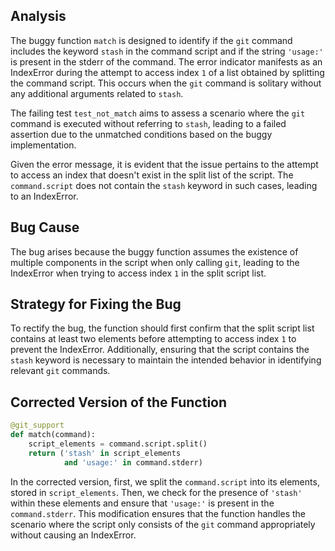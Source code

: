 ## Analysis
The buggy function `match` is designed to identify if the `git` command includes the keyword `stash` in the command script and if the string `'usage:'` is present in the stderr of the command. The error indicator manifests as an IndexError during the attempt to access index `1` of a list obtained by splitting the command script. This occurs when the `git` command is solitary without any additional arguments related to `stash`.

The failing test `test_not_match` aims to assess a scenario where the `git` command is executed without referring to `stash`, leading to a failed assertion due to the unmatched conditions based on the buggy implementation.

Given the error message, it is evident that the issue pertains to the attempt to access an index that doesn't exist in the split list of the script. The `command.script` does not contain the `stash` keyword in such cases, leading to an IndexError.

## Bug Cause
The bug arises because the buggy function assumes the existence of multiple components in the script when only calling `git`, leading to the IndexError when trying to access index `1` in the split script list.

## Strategy for Fixing the Bug
To rectify the bug, the function should first confirm that the split script list contains at least two elements before attempting to access index `1` to prevent the IndexError. Additionally, ensuring that the script contains the `stash` keyword is necessary to maintain the intended behavior in identifying relevant `git` commands.

## Corrected Version of the Function
```python
@git_support
def match(command):
    script_elements = command.script.split()
    return ('stash' in script_elements
            and 'usage:' in command.stderr)
```

In the corrected version, first, we split the `command.script` into its elements, stored in `script_elements`. Then, we check for the presence of `'stash'` within these elements and ensure that `'usage:'` is present in the `command.stderr`. This modification ensures that the function handles the scenario where the script only consists of the `git` command appropriately without causing an IndexError.